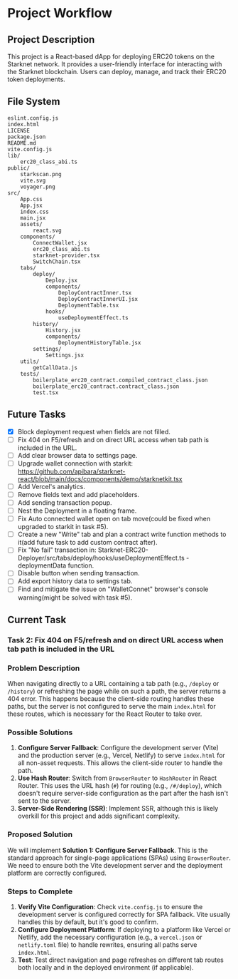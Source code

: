 # Project Workflow

## Project Description
This project is a React-based dApp for deploying ERC20 tokens on the Starknet network.
It provides a user-friendly interface for interacting with the Starknet blockchain.
Users can deploy, manage, and track their ERC20 token deployments.

## File System
```
eslint.config.js
index.html
LICENSE
package.json
README.md
vite.config.js
lib/
	erc20_class_abi.ts
public/
	starkscan.png
	vite.svg
	voyager.png
src/
	App.css
	App.jsx
	index.css
	main.jsx
	assets/
		react.svg
	components/
		ConnectWallet.jsx
		erc20_class_abi.ts
		starknet-provider.tsx
		SwitchChain.tsx
	tabs/
		deploy/
			Deploy.jsx
			components/
				DeployContractInner.tsx
				DeployContractInnerUI.jsx
				DeploymentTable.tsx
			hooks/
				useDeploymentEffect.ts
		history/
			History.jsx
			components/
				DeploymentHistoryTable.jsx
		settings/
			Settings.jsx
	utils/
		getCallData.js
	tests/
		boilerplate_erc20_contract.compiled_contract_class.json
		boilerplate_erc20_contract.contract_class.json
		test.tsx
```

## Future Tasks

- [x] Block deployment request when fields are not filled.
- [ ] Fix 404 on F5/refresh and on direct URL access when tab path is included in the URL.
- [ ] Add clear browser data to settings page.
- [ ] Upgrade wallet connection with starkit: https://github.com/apibara/starknet-react/blob/main/docs/components/demo/starknetkit.tsx
- [ ] Add Vercel's analytics.
- [ ] Remove fields text and add placeholders.
- [ ] Add sending transaction popup.
- [ ] Nest the Deployment in a floating frame.
- [ ] Fix Auto connected wallet open on tab move(could be fixed when upgraded to starkit in task #5).
- [ ] Create a new "Write" tab and plan a contract write function methods to it(add future task to add custom contract after).
- [ ] Fix "No fail" transaction in: Starknet-ERC20-Deployer/src/tabs/deploy/hooks/useDeploymentEffect.ts - deploymentData function.
- [ ] Disable button when sending transaction.
- [ ] Add export history data to settings tab.
- [ ] Find and mitigate the issue on "WalletConnet" browser's console warning(might be solved with task #5).

## Current Task

### Task 2: Fix 404 on F5/refresh and on direct URL access when tab path is included in the URL

### Problem Description
When navigating directly to a URL containing a tab path (e.g., `/deploy` or `/history`) or refreshing the page while on such a path, the server returns a 404 error. This happens because the client-side routing handles these paths, but the server is not configured to serve the main `index.html` for these routes, which is necessary for the React Router to take over.

### Possible Solutions
1.  **Configure Server Fallback**: Configure the development server (Vite) and the production server (e.g., Vercel, Netlify) to serve `index.html` for all non-asset requests. This allows the client-side router to handle the path.
2.  **Use Hash Router**: Switch from `BrowserRouter` to `HashRouter` in React Router. This uses the URL hash (`#`) for routing (e.g., `/#/deploy`), which doesn't require server-side configuration as the part after the hash isn't sent to the server.
3.  **Server-Side Rendering (SSR)**: Implement SSR, although this is likely overkill for this project and adds significant complexity.

### Proposed Solution
We will implement **Solution 1: Configure Server Fallback**. This is the standard approach for single-page applications (SPAs) using `BrowserRouter`. We need to ensure both the Vite development server and the deployment platform are correctly configured.

### Steps to Complete
1.  **Verify Vite Configuration**: Check `vite.config.js` to ensure the development server is configured correctly for SPA fallback. Vite usually handles this by default, but it's good to confirm.
2.  **Configure Deployment Platform**: If deploying to a platform like Vercel or Netlify, add the necessary configuration (e.g., a `vercel.json` or `netlify.toml` file) to handle rewrites, ensuring all paths serve `index.html`.
3.  **Test**: Test direct navigation and page refreshes on different tab routes both locally and in the deployed environment (if applicable).

